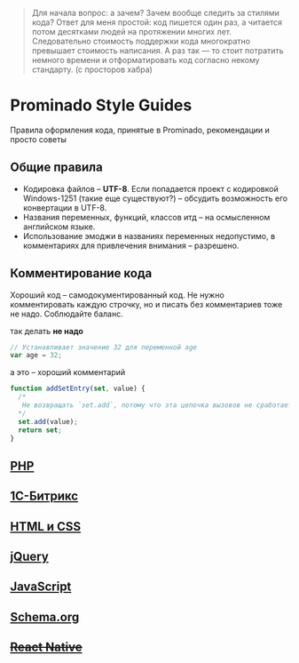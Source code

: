 >Для начала вопрос: а зачем? Зачем вообще следить за стилями кода? Ответ для меня простой: код пишется один раз, а читается потом десятками людей на протяжении многих лет. Следовательно стоимость поддержки кода многократно превышает стоимость написания. А раз так — то стоит потратить немного времени и отформатировать код согласно некому стандарту. (с просторов хабра)

# Prominado Style Guides

Правила оформления кода, принятые в Prominado, рекомендации и просто советы

## Общие правила
* Кодировка файлов – **UTF-8**. Если попадается проект с кодировкой Windows-1251 (такие еще существуют?) – обсудить возможность его конвертации в UTF-8.
* Названия переменных, функций, классов итд – на осмысленном английском языке.
* Использование эмоджи в названиях переменных недопустимо, в комментариях для привлечения внимания – разрешено.

## Комментирование кода
Хороший код – самодокументированный код. Не нужно комментировать каждую строчку, но и писать без комментариев тоже не надо. Соблюдайте баланс.

так делать **не надо**
````javascript
// Устанавливает значение 32 для переменной age
var age = 32;
```` 

а это – хороший комментарий
````javascript
function addSetEntry(set, value) {   
  /* 
   Не возвращать `set.add`, потому что эта цепочка вызовов не сработает в IE 11.
  */  
  set.add(value);    
  return set;
}
````

## [PHP](PHP.md)

## [1С-Битрикс](Bitrix.md)

## [HTML и CSS](Frontend.md)

## [jQuery](jQuery.md)

## [JavaScript](JavaScript.md)

## [Schema.org](Schema.md)

## [~~React Native~~](ReactNative.md)